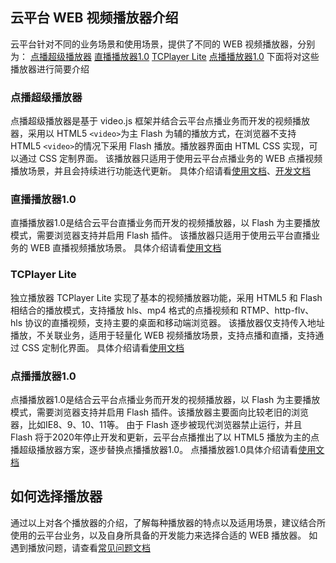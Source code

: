 ## 云平台 WEB 视频播放器介绍

云平台针对不同的业务场景和使用场景，提供了不同的 WEB 视频播放器，分别为：
[点播超级播放器](http://tce.fsphere.cn/document/product/266/14424)
[直播播放器1.0](http://tce.fsphere.cn/document/product/267/5704)
[TCPlayer Lite](http://tce.fsphere.cn/document/product/267/7479)
[点播播放器1.0](http://tce.fsphere.cn/document/product/267/5706)
下面将对这些播放器进行简要介绍

### 点播超级播放器
点播超级播放器是基于 video.js 框架并结合云平台点播业务而开发的视频播放器，采用以 HTML5 `<video>`为主 Flash 为辅的播放方式，在浏览器不支持HTML5 `<video>`的情况下采用 Flash 播放。播放器界面由 HTML CSS 实现，可以通过 CSS 定制界面。
该播放器只适用于使用云平台点播业务的 WEB 点播视频播放场景，并且会持续进行功能迭代更新。 
具体介绍请看[使用文档](http://tce.fsphere.cn/document/product/266/14424)、[开发文档](http://tce.fsphere.cn/document/product/266/14603)

### 直播播放器1.0

直播播放器1.0是结合云平台直播业务而开发的视频播放器，以 Flash 为主要播放模式，需要浏览器支持并启用 Flash 插件。
该播放器只适用于使用云平台直播业务的 WEB 直播视频播放场景。
具体介绍请看[使用文档](http://tce.fsphere.cn/document/product/267/5704)

### TCPlayer Lite

独立播放器 TCPlayer Lite 实现了基本的视频播放器功能，采用 HTML5 和 Flash 相结合的播放模式，支持播放 hls、mp4 格式的点播视频和 RTMP、http-flv、hls 协议的直播视频，支持主要的桌面和移动端浏览器。
该播放器仅支持传入地址播放，不关联业务，适用于轻量化 WEB 视频播放场景，支持点播和直播，支持通过 CSS 定制化界面。
具体介绍请看[使用文档](http://tce.fsphere.cn/document/product/267/7479)

### 点播播放器1.0

点播播放器1.0是结合云平台点播业务而开发的视频播放器，以 Flash 为主要播放模式，需要浏览器支持并启用 Flash 插件。该播放器主要面向比较老旧的浏览器，比如IE8、9、10、11等。
由于 Flash 逐步被现代浏览器禁止运行，并且　Flash 将于2020年停止开发和更新，云平台点播推出了以 HTML5 播放为主的点播超级播放器方案，逐步替换点播播放器1.0。
点播播放器1.0具体介绍请看[使用文档](http://tce.fsphere.cn/document/product/267/5706)

## 如何选择播放器

通过以上对各个播放器的介绍，了解每种播放器的特点以及适用场景，建议结合所使用的云平台业务，以及自身所具备的开发能力来选择合适的 WEB 播放器。
如遇到播放问题，请查看[常见问题文档](http://tce.fsphere.cn/document/product/266/1303)
